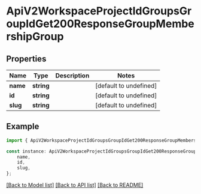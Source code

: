 # ApiV2WorkspaceProjectIdGroupsGroupIdGet200ResponseGroupMembershipGroup


## Properties

Name | Type | Description | Notes
------------ | ------------- | ------------- | -------------
**name** | **string** |  | [default to undefined]
**id** | **string** |  | [default to undefined]
**slug** | **string** |  | [default to undefined]

## Example

```typescript
import { ApiV2WorkspaceProjectIdGroupsGroupIdGet200ResponseGroupMembershipGroup } from './api';

const instance: ApiV2WorkspaceProjectIdGroupsGroupIdGet200ResponseGroupMembershipGroup = {
    name,
    id,
    slug,
};
```

[[Back to Model list]](../README.md#documentation-for-models) [[Back to API list]](../README.md#documentation-for-api-endpoints) [[Back to README]](../README.md)
